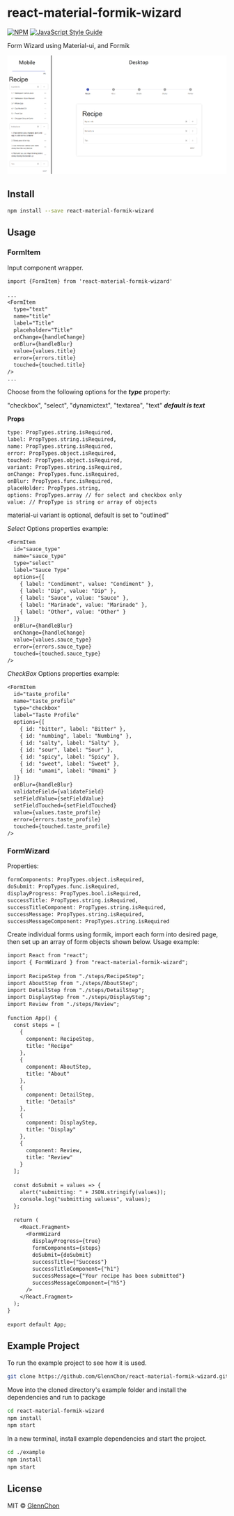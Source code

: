 # react-material-formik-wizard

[![NPM](https://img.shields.io/npm/v/react-material-formik-wizard.svg)](https://www.npmjs.com/package/react-material-formik-wizard) [![JavaScript Style Guide](https://img.shields.io/badge/code_style-standard-brightgreen.svg)](https://standardjs.com)

Form Wizard using Material-ui, and Formik

![Mobile & Desktop Sample Image](images/example.png)

## Install

```bash
npm install --save react-material-formik-wizard
```

## Usage

### FormItem

Input component wrapper.

```
import {FormItem} from 'react-material-formik-wizard'

...
<FormItem
  type="text"
  name="title"
  label="Title"
  placeholder="Title"
  onChange={handleChange}
  onBlur={handleBlur}
  value={values.title}
  error={errors.title}
  touched={touched.title}
/>
...
```

Choose from the following options for the **_type_** property:

"checkbox", "select", "dynamictext", "textarea", "text" **_default is text_**

**Props**

```
type: PropTypes.string.isRequired,
label: PropTypes.string.isRequired,
name: PropTypes.string.isRequired,
error: PropTypes.object.isRequired,
touched: PropTypes.object.isRequired,
variant: PropTypes.string.isRequired,
onChange: PropTypes.func.isRequired,
onBlur: PropTypes.func.isRequired,
placeHolder: PropTypes.string,
options: PropTypes.array // for select and checkbox only
value: // PropType is string or array of objects
```

material-ui variant is optional, default is set to "outlined"

_Select_
Options properties example:

```
<FormItem
  id="sauce_type"
  name="sauce_type"
  type="select"
  label="Sauce Type"
  options={[
    { label: "Condiment", value: "Condiment" },
    { label: "Dip", value: "Dip" },
    { label: "Sauce", value: "Sauce" },
    { label: "Marinade", value: "Marinade" },
    { label: "Other", value: "Other" }
  ]}
  onBlur={handleBlur}
  onChange={handleChange}
  value={values.sauce_type}
  error={errors.sauce_type}
  touched={touched.sauce_type}
/>
```

_CheckBox_
Options properties example:

```
<FormItem
  id="taste_profile"
  name="taste_profile"
  type="checkbox"
  label="Taste Profile"
  options={[
    { id: "bitter", label: "Bitter" },
    { id: "numbing", label: "Numbing" },
    { id: "salty", label: "Salty" },
    { id: "sour", label: "Sour" },
    { id: "spicy", label: "Spicy" },
    { id: "sweet", label: "Sweet" },
    { id: "umami", label: "Umami" }
  ]}
  onBlur={handleBlur}
  validateField={validateField}
  setFieldValue={setFieldValue}
  setFieldTouched={setFieldTouched}
  value={values.taste_profile}
  error={errors.taste_profile}
  touched={touched.taste_profile}
/>
```

### FormWizard

Properties:

```
formComponents: PropTypes.object.isRequired,
doSubmit: PropTypes.func.isRequired,
displayProgress: PropTypes.bool.isRequired,
successTitle: PropTypes.string.isRequired,
successTitleComponent: PropTypes.string.isRequired,
successMessage: PropTypes.string.isRequired,
successMessageComponent: PropTypes.string.isRequired
```

Create individual forms using formik, import each form into desired page, then set up an array of form objects shown below.
Usage example:

```
import React from "react";
import { FormWizard } from "react-material-formik-wizard";

import RecipeStep from "./steps/RecipeStep";
import AboutStep from "./steps/AboutStep";
import DetailStep from "./steps/DetailStep";
import DisplayStep from "./steps/DisplayStep";
import Review from "./steps/Review";

function App() {
  const steps = [
    {
      component: RecipeStep,
      title: "Recipe"
    },
    {
      component: AboutStep,
      title: "About"
    },
    {
      component: DetailStep,
      title: "Details"
    },
    {
      component: DisplayStep,
      title: "Display"
    },
    {
      component: Review,
      title: "Review"
    }
  ];

  const doSubmit = values => {
    alert("submitting: " + JSON.stringify(values));
    console.log("submitting valuess", values);
  };

  return (
    <React.Fragment>
      <FormWizard
        displayProgress={true}
        formComponents={steps}
        doSubmit={doSubmit}
        successTitle={"Success"}
        successTitleComponent={"h1"}
        successMessage={"Your recipe has been submitted"}
        successMessageComponent={"h5"}
      />
    </React.Fragment>
  );
}

export default App;

```

## Example Project

To run the example project to see how it is used.

```bash
git clone https://github.com/GlennChon/react-material-formik-wizard.git
```

Move into the cloned directory's example folder and install the dependencies and run to package

```bash
cd react-material-formik-wizard
npm install
npm start
```

In a new terminal, install example dependencies and start the project.

```bash
cd ./example
npm install
npm start
```

## License

MIT © [GlennChon](https://github.com/GlennChon)
